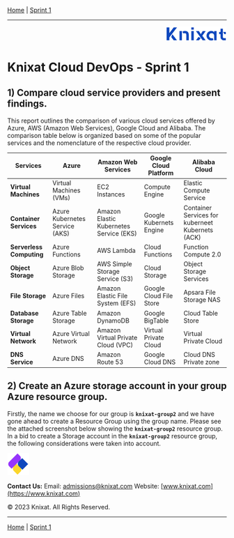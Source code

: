 [Home](../README.md) | [Sprint 1](README.md)

---

<p align="right">
    <img src="../.assets/logo-02.png" width="140x" />
</p>

# Knixat Cloud DevOps - Sprint 1

## 1) Compare cloud service providers and present findings.

This report outlines the comparison of various cloud services offered by Azure, AWS (Amazon Web Services), Google Cloud and Alibaba. The comparison table below is organized based on some of the popular services and the nomenclature of the respective cloud provider.


| Services              | Azure         | Amazon Web Services        | Google Cloud Platform   | Alibaba Cloud |
|-----------------------|-----------------------|--------------------------|-----------------------|-----------|
| **Virtual Machines** | Virtual Machines (VMs)|  EC2 Instances  | Compute Engine    | Elastic Compute Service |
| **Container Services** | Azure Kubernetes Service (AKS) | Amazon Elastic Kubernetes Service (EKS)   | Google Kubernets Engine  |Container Services for kuberneet Kubernets (ACK)   |
| **Serverless Computing** | Azure Functions  | AWS Lambda   | Cloud Functions  |  Function Compute 2.0 |
| **Object Storage** | Azure Blob Storage  | AWS Simple Storage Service (S3)   |  Cloud Storage | Object Storage Services  |
| **File Storage** | Azure Files  |Amazon Elastic File System (EFS)   | Google Cloud File Store  | Apsara File Storage NAS  |
| **Database Storage** | Azure Table Storage  | Amazon DynamoDB   |  Google BigTable |Cloud Table Store   |
| **Virtual Network** | Azure Virtual Network  | Amazon Virtual Private Cloud (VPC)   |  Virtual Private Cloud |Virtual Private Cloud   |
| **DNS Service** | Azure DNS  | Amazon Route 53   |   Google Cloud DNS| Cloud DNS Private zone  |



## 2) Create an Azure storage account in your group Azure resource group.

Firstly, the name we choose for our group is **`knixat-group2`** and we have gone ahead to create a Resource Group using the group name. Please see the attached screenshot below showing the __`knixat-group2`__ resource group. In a bid to create a Storage account in the **`knixat-group2`** resource group, the following considerations were taken into account.



<p align="left">
    <img src="../.assets/logo-03.png" width="50x" />
</p>

**Contact Us:**
Email: [admissions@knixat.com](mailto:admissions@email.com)
Website: [www.knixat.com](https://www.knixat.com)

&copy; 2023 Knixat. All Rights Reserved.

---

[Home](../README.md) | [Sprint 1](README.md)
